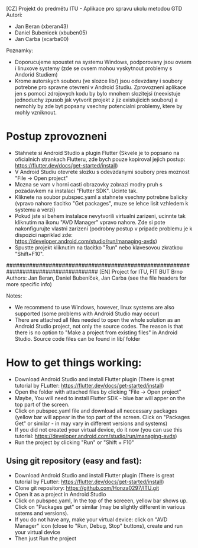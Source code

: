 [CZ]
Projekt do predmětu ITU - Aplikace pro spravu ukolu metodou GTD
Autori: 
* Jan Beran (xberan43)
* Daniel Bubenicek (xbuben05)
* Jan Carba (xcarba00)

Poznamky:
* Doporucujeme spoustet na systemu Windows, podporovany jsou ovsem i linuxove systemy (zde se ovsem mohou vyskytnout problemy s Andorid Studiem)
* Krome autorskych souboru (ve slozce lib/) jsou odevzdany i soubory potrebne pro spravne otevreni v Android Studiu. Zprovozneni aplikace jen s pomoci zdrojovych kodu by bylo mnohem slozitejsi (neexistuje jednoduchy zpusob jak vytvorit projekt z jiz existujicich souboru) a nemohly by zde byt popsany vsechny potencialni problemy, ktere by mohly vzniknout. 

# Postup zprovozneni
* Stahnete si Android Studio a plugin Flutter (Skvele je to popsano na oficialnich strankach Flutteru, zde bych pouze kopiroval jejich postup: https://flutter.dev/docs/get-started/install)
* V Android Studiu otevrete slozku s odevzdanymi soubory pres moznost "File -> Open project"
* Mozna se vam v horni casti obrazovky zobrazi modry pruh s pozadavkem na instalaci "Flutter SDK". Ucinte tak.
* Kliknete na soubor pubspec.yaml a stahnete vsechny potrebne balicky (vpravo nahore tlacitko "Get packages", muze se lehce lisit vzhledem k systemu a verzi)
* Pokud jste si behem instalace nevytvorili virtualni zarizeni, ucinnte tak kliknutim na ikonu "AVD Manager" vpravo nahore. Zde si pote nakonfigurujte vlastni zarizeni (podrobny postup v pripade problemu je k dispozici napriklad zde: https://developer.android.com/studio/run/managing-avds)
* Spustte projekt kliknutim na tlacitko "Run" nebo klavesovou zkratkou "Shift+F10".


####################################################################################
[EN]
Project for ITU, FIT BUT Brno
Authors: Jan Beran, Daniel Bubeníček, Jan Carba (see the file headers for more specific info)

Notes:
* We recommend to use Windows, however, linux systems are also supported (some problems with Android Studio may occur)
* There are attached all files needed to open the whole solution as an Android Studio project, not only the source codes. The reason is that there is no option to "Make a project from existing files" in Android Studio. Source code files can be found in lib/ folder

# How to get things working:
* Download Android Studio and install Flutter plugin (There is great tutorial by FLutter: https://flutter.dev/docs/get-started/install)
* Open the folder with attached files by clicking "File -> Open project"
* Maybe, You will need to install Flutter SDK - blue bar will apper on the top part of the screen.
* Click on pubspec.yaml file and download all neccessary packages (yellow bar will appear in the top part of the screen. Click on "Packages Get" or similar - in may vary in different versions and systems)
* If you did not created your virtual device, do it now (you can use this tutorial: https://developer.android.com/studio/run/managing-avds)
* Run the project by clicking "Run" or "Shift + F10"

## Using git repository (easy and fast):
* Download Android Studio and install Flutter plugin (There is great tutorial by FLutter: https://flutter.dev/docs/get-started/install)
* Clone git repository: https://github.com/Honza0297/ITU.git
* Open it as a project in Android Studio
* Click on pubspec.yaml, In the top of the screeen, yellow bar shows up. Click on "Packages get" or similar (may be slightly different in various sstems and versions). 
* If you do not have any, make your virtual device: click on "AVD Manager" icon (close to "Run, Debug, Stop" buttons), create and run your virtual device
* Then just Run the project

